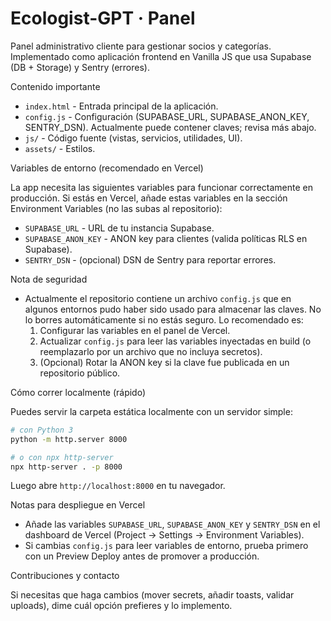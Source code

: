 # Ecologist-GPT · Panel

Panel administrativo cliente para gestionar socios y categorías. Implementado como aplicación frontend en Vanilla JS que usa Supabase (DB + Storage) y Sentry (errores).

Contenido importante

- `index.html` - Entrada principal de la aplicación.
- `config.js` - Configuración (SUPABASE_URL, SUPABASE_ANON_KEY, SENTRY_DSN). Actualmente puede contener claves; revisa más abajo.
- `js/` - Código fuente (vistas, servicios, utilidades, UI).
- `assets/` - Estilos.

Variables de entorno (recomendado en Vercel)

La app necesita las siguientes variables para funcionar correctamente en producción. Si estás en Vercel, añade estas variables en la sección Environment Variables (no las subas al repositorio):

- `SUPABASE_URL` - URL de tu instancia Supabase.
- `SUPABASE_ANON_KEY` - ANON key para clientes (valida políticas RLS en Supabase).
- `SENTRY_DSN` - (opcional) DSN de Sentry para reportar errores.

Nota de seguridad

- Actualmente el repositorio contiene un archivo `config.js` que en algunos entornos pudo haber sido usado para almacenar las claves. No lo borres automáticamente si no estás seguro. Lo recomendado es:
  1. Configurar las variables en el panel de Vercel.
  2. Actualizar `config.js` para leer las variables inyectadas en build (o reemplazarlo por un archivo que no incluya secretos).
  3. (Opcional) Rotar la ANON key si la clave fue publicada en un repositorio público.

Cómo correr localmente (rápido)

Puedes servir la carpeta estática localmente con un servidor simple:

```bash
# con Python 3
python -m http.server 8000

# o con npx http-server
npx http-server . -p 8000
```

Luego abre `http://localhost:8000` en tu navegador.

Notas para despliegue en Vercel

- Añade las variables `SUPABASE_URL`, `SUPABASE_ANON_KEY` y `SENTRY_DSN` en el dashboard de Vercel (Project → Settings → Environment Variables).
- Si cambias `config.js` para leer variables de entorno, prueba primero con un Preview Deploy antes de promover a producción.

Contribuciones y contacto

Si necesitas que haga cambios (mover secrets, añadir toasts, validar uploads), dime cuál opción prefieres y lo implemento.
